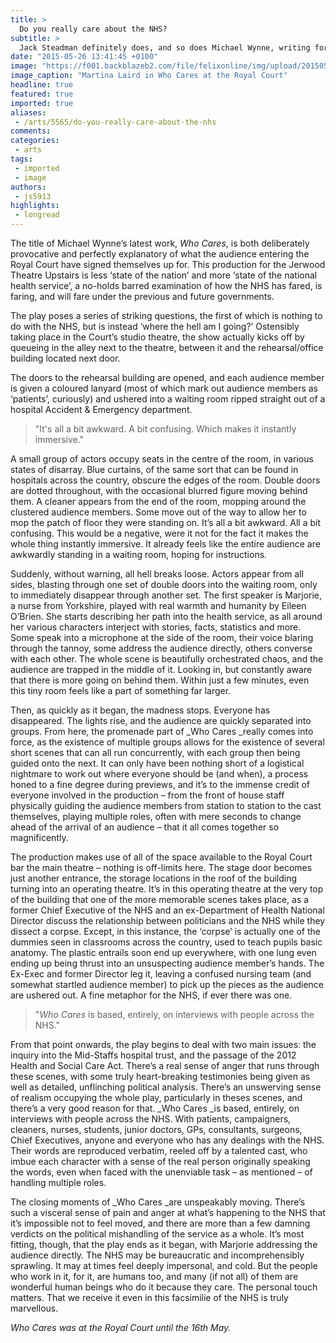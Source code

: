 ```yaml
---
title: >
  Do you really care about the NHS?
subtitle: >
  Jack Steadman definitely does, and so does Michael Wynne, writing for the Royal Court.
date: "2015-05-26 13:41:45 +0100"
image: "https://f001.backblazeb2.com/file/felixonline/img/upload/201505261436-js5913-who-cares.jpg"
image_caption: "Martina Laird in Who Cares at the Royal Court"
headline: true
featured: true
imported: true
aliases:
 - /arts/5565/do-you-really-care-about-the-nhs
comments:
categories:
 - arts
tags:
 - imported
 - image
authors:
 - js5913
highlights:
 - longread
---
```


The title of Michael Wynne’s latest work, _Who Cares_, is both deliberately provocative and perfectly explanatory of what the audience entering the Royal Court have signed themselves up for. This production for the Jerwood Theatre Upstairs is less ‘state of the nation’ and more ‘state of the national health service’, a no-holds barred examination of how the NHS has fared, is faring, and will fare under the previous and future governments.

The play poses a series of striking questions, the first of which is nothing to do with the NHS, but is instead ‘where the hell am I going?’ Ostensibly taking place in the Court’s studio theatre, the show actually kicks off by queueing in the alley next to the theatre, between it and the rehearsal/office building located next door.

The doors to the rehearsal building are opened, and each audience member is given a coloured lanyard (most of which mark out audience members as ‘patients’, curiously) and ushered into a waiting room ripped straight out of a hospital Accident & Emergency department.

> "It's all a bit awkward. A bit confusing. Which makes it instantly immersive."

A small group of actors occupy seats in the centre of the room, in various states of disarray. Blue curtains, of the same sort that can be found in hospitals across the country, obscure the edges of the room. Double doors are dotted throughout, with the occasional blurred figure moving behind them. A cleaner appears from the end of the room, mopping around the clustered audience members. Some move out of the way to allow her to mop the patch of floor they were standing on. It’s all a bit awkward. All a bit confusing. This would be a negative, were it not for the fact it makes the whole thing instantly immersive. It already feels like the entire audience are awkwardly standing in a waiting room, hoping for instructions.

Suddenly, without warning, all hell breaks loose. Actors appear from all sides, blasting through one set of double doors into the waiting room, only to immediately disappear through another set. The first speaker is Marjorie, a nurse from Yorkshire, played with real warmth and humanity by Eileen O’Brien. She starts describing her path into the health service, as all around her various characters interject with stories, facts, statistics and more. Some speak into a microphone at the side of the room, their voice blaring through the tannoy, some address the audience directly, others converse with each other. The whole scene is beautifully orchestrated chaos, and the audience are trapped in the middle of it. Looking in, but constantly aware that there is more going on behind them. Within just a few minutes, even this tiny room feels like a part of something far larger.

Then, as quickly as it began, the madness stops. Everyone has disappeared. The lights rise, and the audience are quickly separated into groups. From here, the promenade part of _Who Cares _really comes into force, as the existence of multiple groups allows for the existence of several short scenes that can all run concurrently, with each group then being guided onto the next. It can only have been nothing short of a logistical nightmare to work out where everyone should be (and when), a process honed to a fine degree during previews, and it’s to the immense credit of everyone involved in the production – from the front of house staff physically guiding the audience members from station to station to the cast themselves, playing multiple roles, often with mere seconds to change ahead of the arrival of an audience – that it all comes together so magnificently.

The production makes use of all of the space available to the Royal Court bar the main theatre – nothing is off-limits here. The stage door becomes just another entrance, the storage locations in the roof of the building turning into an operating theatre. It’s in this operating theatre at the very top of the building that one of the more memorable scenes takes place, as a former Chief Executive of the NHS and an ex-Department of Health National Director discuss the relationship between politicians and the NHS while they dissect a corpse. Except, in this instance, the ‘corpse’ is actually one of the dummies seen in classrooms across the country, used to teach pupils basic anatomy. The plastic entrails soon end up everywhere, with one lung even ending up being thrust into an unsuspecting audience member’s hands. The Ex-Exec and former Director leg it, leaving a confused nursing team (and somewhat startled audience member) to pick up the pieces as the audience are ushered out. A fine metaphor for the NHS, if ever there was one.

> "_Who Cares_ is based, entirely, on interviews with people across the NHS."

From that point onwards, the play begins to deal with two main issues: the inquiry into the Mid-Staffs hospital trust, and the passage of the 2012 Health and Social Care Act. There’s a real sense of anger that runs through these scenes, with some truly heart-breaking testimonies being given as well as detailed, unflinching political analysis. There’s an unswerving sense of realism occupying the whole play, particularly in theses scenes, and there’s a very good reason for that. _Who Cares _is based, entirely, on interviews with people across the NHS. With patients, campaigners, cleaners, nurses, students, junior doctors, GPs, consultants, surgeons, Chief Executives, anyone and everyone who has any dealings with the NHS. Their words are reproduced verbatim, reeled off by a talented cast, who imbue each character with a sense of the real person originally speaking the words, even when faced with the unenviable task – as mentioned – of handling multiple roles.

The closing moments of _Who Cares _are unspeakably moving. There’s such a visceral sense of pain and anger at what’s happening to the NHS that it’s impossible not to feel moved, and there are more than a few damning verdicts on the political mishandling of the service as a whole. It’s most fitting, though, that the play ends as it began, with Marjorie addressing the audience directly. The NHS may be bureaucratic and incomprehensibly sprawling. It may at times feel deeply impersonal, and cold. But the people who work in it, for it, are humans too, and many (if not all) of them are wonderful human beings who do it because they care. The personal touch matters. That we receive it even in this facsimilie of the NHS is truly marvellous.

_Who Cares was at the Royal Court until the 16th May._
